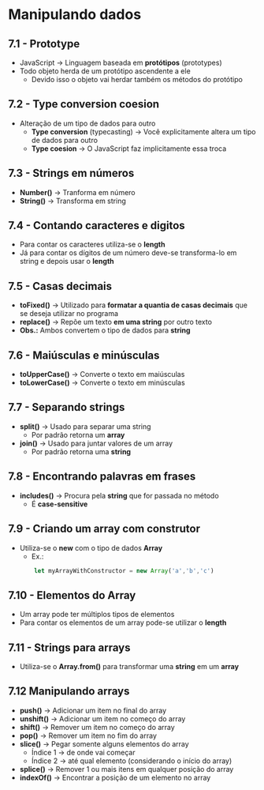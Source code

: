 # Manipulando dados

## 7.1 - Prototype
* JavaScript → Linguagem baseada em __protótipos__ (prototypes)
* Todo objeto herda de um protótipo ascendente a ele
    * Devido isso o objeto vai herdar também os métodos do protótipo 

## 7.2 - Type conversion coesion
* Alteração de um tipo de dados para outro
    * __Type conversion__ (typecasting) → Você explicitamente altera um tipo de dados para outro
    * __Type coesion__ → O JavaScript faz implicitamente essa troca

## 7.3 - Strings em números
* __Number()__ → Tranforma em número
* __String()__ → Transforma em string

## 7.4 - Contando caracteres e digitos
* Para contar os caracteres utiliza-se o __length__
* Já para contar os dígitos de um número deve-se transforma-lo em string e depois usar o __length__

## 7.5 - Casas decimais
* __toFixed()__ → Utilizado para __formatar a quantia de casas decimais__ que se deseja utilizar no programa
* __replace()__ → Repõe um texto __em uma string__ por outro texto
* __Obs.:__ Ambos convertem o tipo de dados para __string__

## 7.6 - Maiúsculas e minúsculas
* __toUpperCase()__ → Converte o texto em maiúsculas
* __toLowerCase()__ → Converte o texto em minúsculas

## 7.7 - Separando strings
* __split()__ → Usado para separar uma string
    * Por padrão retorna um __array__
* __join()__ → Usado para juntar valores de um array
    * Por padrão retorna uma __string__

## 7.8 - Encontrando palavras em frases
* __includes()__ → Procura pela __string__ que for passada no método
    * É __case-sensitive__

## 7.9 - Criando um array com construtor
* Utiliza-se o __new__ com o tipo de dados __Array__
    * Ex.: 
    ```js
        let myArrayWithConstructor = new Array('a','b','c')
    ```

## 7.10 - Elementos do Array
* Um array pode ter múltiplos tipos de elementos
* Para contar os elementos de um array pode-se utilizar o __length__

## 7.11 - Strings para arrays
* Utiliza-se o __Array.from()__ para transformar uma __string__ em um __array__

## 7.12 Manipulando arrays
* __push()__ → Adicionar um item no final do array
* __unshift()__ → Adicionar um item no começo do array
* __shift()__ → Remover um item no começo do array
* __pop()__ → Remover um item no fim do array
* __slice()__ → Pegar somente alguns elementos do array
    * Índice 1 → de onde vai começar
    * Índice 2 → até qual elemento (considerando o início do array)
* __splice()__ → Remover 1 ou mais itens em qualquer posição do array
* __indexOf()__ → Encontrar a posição de um elemento no array